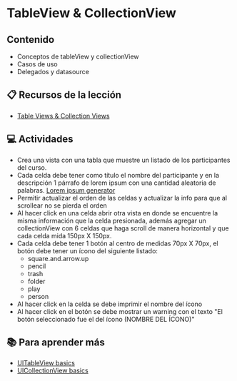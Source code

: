 # TableView & CollectionView

## Contenido

- Conceptos de tableView y collectionView
- Casos de uso
- Delegados y datasource

## :clipboard: Recursos de la lección

- [Table Views & Collection Views](https://docs.google.com/presentation/d/19ijy6ecR5b2HtBhsZKVNv5cTvIcMoDxqOfW4ZkB0JRc/edit?usp=sharing)

## :computer: Actividades

- Crea una vista con una tabla que muestre un listado de los participantes del curso. 
- Cada celda debe tener como título el nombre del participante y en la descripción 1 párrafo de lorem ipsum con una cantidad aleatoria de palabras. [Lorem ipsum generator](https://loremipsum.io/)
- Permitir actualizar el orden de las celdas y actualizar la info para que al scrollear no se pierda el orden
- Al hacer click en una celda abrir otra vista en donde se encuentre la misma información que la celda presionada, además agregar un collectionView con 6 celdas que haga scroll de manera horizontal y que cada celda mida 150px X 150px.
- Cada celda debe tener 1 botón al centro de medidas 70px X 70px, el botón debe tener un ícono del siguiente listado:
    - square.and.arrow.up
    - pencil
    - trash
    - folder
    - play
    - person
- Al hacer click en la celda se debe imprimir el nombre del ícono
- Al hacer click en el botón se debe mostrar un warning con el texto "El botón seleccionado fue el del ícono (NOMBRE DEL ÍCONO)"


## :books: Para aprender más

- [UITableView basics](https://medium.com/@vialyx/ios-dev-course-uitableview-67ac33ce760e)
- [UICollectionView basics](https://medium.com/@vialyx/ios-dev-course-uicollectionview-a3482ab5633)
